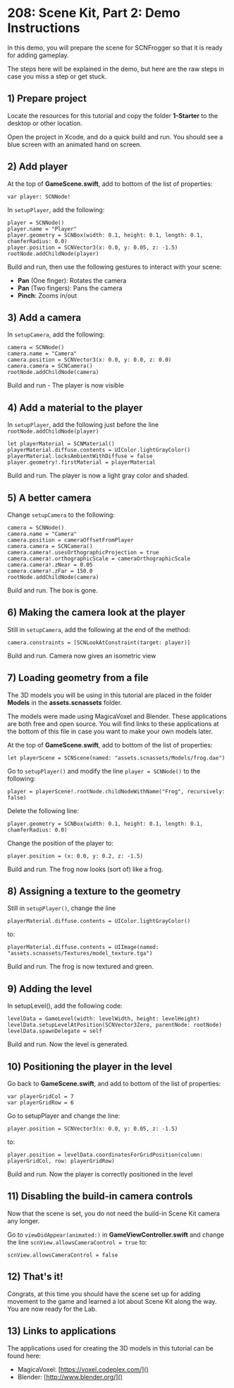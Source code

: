# 208: Scene Kit, Part 2: Demo Instructions

In this demo, you will prepare the scene for SCNFrogger so that it is ready for adding gameplay.

The steps here will be explained in the demo, but here are the raw steps in case you miss a step or get stuck.

## 1) Prepare project

Locate the resources for this tutorial and copy the folder **1-Starter** to the desktop or other location.

Open the project in Xcode, and do a quick build and run. You should see a blue screen with an animated hand on screen.


## 2) Add player

At the top of **GameScene.swift**, add to bottom of the list of properties:

	var player: SCNNode!
	
In `setupPlayer`, add the following:

	player = SCNNode()
    player.name = "Player"
    player.geometry = SCNBox(width: 0.1, height: 0.1, length: 0.1, chamferRadius: 0.0)
    player.position = SCNVector3(x: 0.0, y: 0.05, z: -1.5)
    rootNode.addChildNode(player)
    
Build and run, then use the following gestures to interact with your scene:

* **Pan** (One finger): Rotates the camera
* **Pan** (Two fingers): Pans the camera
* **Pinch**: Zooms in/out

## 3) Add a camera

In `setupCamera`, add the following:

	camera = SCNNode()
    camera.name = "Camera"
    camera.position = SCNVector3(x: 0.0, y: 0.0, z: 0.0)
    camera.camera = SCNCamera()
    rootNode.addChildNode(camera)
	
Build and run - The player is now visible

## 4) Add a material to the player

In `setupPlayer`, add the following just before the line `rootNode.addChildNode(player)`

    let playerMaterial = SCNMaterial()
    playerMaterial.diffuse.contents = UIColor.lightGrayColor()
    playerMaterial.locksAmbientWithDiffuse = false
    player.geometry!.firstMaterial = playerMaterial

Build and run. The player is now a light gray color and shaded.

## 5) A better camera

Change `setupCamera` to the following:

	camera = SCNNode()
	camera.name = "Camera"
	camera.position = cameraOffsetFromPlayer
	camera.camera = SCNCamera()
	camera.camera!.usesOrthographicProjection = true
	camera.camera!.orthographicScale = cameraOrthographicScale
	camera.camera!.zNear = 0.05
	camera.camera!.zFar = 150.0
	rootNode.addChildNode(camera)

Build and run. The box is gone.

## 6) Making the camera look at the player

Still in `setupCamera`, add the following at the end of the method:

	camera.constraints = [SCNLookAtConstraint(target: player)]
	
Build and run. Camera now gives an isometric view

## 7) Loading geometry from a file

The 3D models you will be using in this tutorial are placed in the folder **Models** in the **assets.scnassets** folder.

The models were made using MagicaVoxel and Blender. These applications are both free and open source. You will find links to these applications at the bottom of this file in case you want to make your own models later.

At the top of **GameScene.swift**, add to bottom of the list of properties:

	let playerScene = SCNScene(named: "assets.scnassets/Models/frog.dae")

Go to `setupPlayer()` and modify the line `player = SCNNode()` to the following:

	player = playerScene!.rootNode.childNodeWithName("Frog", recursively: false)
	
Delete the following line:

	player.geometry = SCNBox(width: 0.1, height: 0.1, length: 0.1, chamferRadius: 0.0)
	
Change the position of the player to:

	player.position = (x: 0.0, y: 0.2, z: -1.5)

Build and run. The frog now looks (sort of) like a frog.

## 8) Assigning a texture to the geometry

Still in `setupPlayer()`, change the line

	playerMaterial.diffuse.contents = UIColor.lightGrayColor()

to:

	playerMaterial.diffuse.contents = UIImage(named: "assets.scnassets/Textures/model_texture.tga")

Build and run. The frog is now textured and green.

## 9) Adding the level

In setupLevel(), add the following code:

	levelData = GameLevel(width: levelWidth, height: levelHeight)
	levelData.setupLevelAtPosition(SCNVector3Zero, parentNode: rootNode)
	levelData.spawnDelegate = self
	
Build and run. Now the level is generated.

## 10) Positioning the player in the level

Go back to **GameScene.swift**, and add to bottom of the list of properties:

	var playerGridCol = 7
	var playerGridRow = 6
	
Go to setupPlayer and change the line:

	player.position = SCNVector3(x: 0.0, y: 0.05, z: -1.5)
	
to:

	player.position = levelData.coordinatesForGridPosition(column: playerGridCol, row: playerGridRow)
	
Build and run. Now the player is correctly positioned in the level

## 11) Disabling the build-in camera controls

Now that the scene is set, you do not need the build-in Scene Kit camera any longer.

Go to `viewDidAppear(animated:)` in **GameViewController.swift** and change the line `scnView.allowsCameraControl = true` to:

	scnView.allowsCameraControl = false

## 12) That's it!

Congrats, at this time you should have the scene set up for adding movement to the game and learned a lot about Scene Kit along the way. You are now ready for the Lab.

## 13) Links to applications

The applications used for creating the 3D models in this tutorial can be found here:

* MagicaVoxel: [https://voxel.codeplex.com/]()
* Blender: [http://www.blender.org/]()